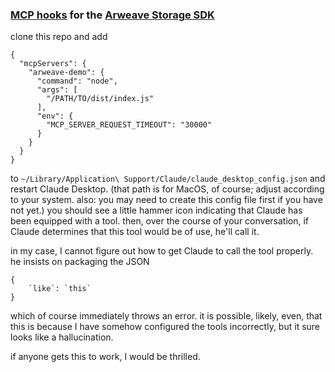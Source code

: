 ### [MCP hooks](https://github.com/modelcontextprotocol/typescript-sdk/) for the [Arweave Storage SDK](https://github.com/labscommunity/arweave-storage-sdk/)

clone this repo and add
```
{
  "mcpServers": {
    "arweave-demo": {
      "command": "node",
      "args": [
        "/PATH/TO/dist/index.js"
      ],
      "env": {
        "MCP_SERVER_REQUEST_TIMEOUT": "30000"
      }
    }
  }
}
```
to `~/Library/Application\ Support/Claude/claude_desktop_config.json` and restart Claude Desktop. (that path is for MacOS, of course; adjust according to your system. also: you may need to create this config file first if you have not yet.) you should see a little hammer icon indicating that Claude has been equipped with a tool. then, over the course of your conversation, if Claude determines that this tool would be of use, he'll call it.

in my case, I cannot figure out how to get Claude to call the tool properly. he insists on packaging the JSON
```
{
    `like`: `this`
}
```
which of course immediately throws an error. it is possible, likely, even, that this is because I have somehow configured the tools incorrectly, but it sure looks like a hallucination. 

if anyone gets this to work, I would be thrilled.